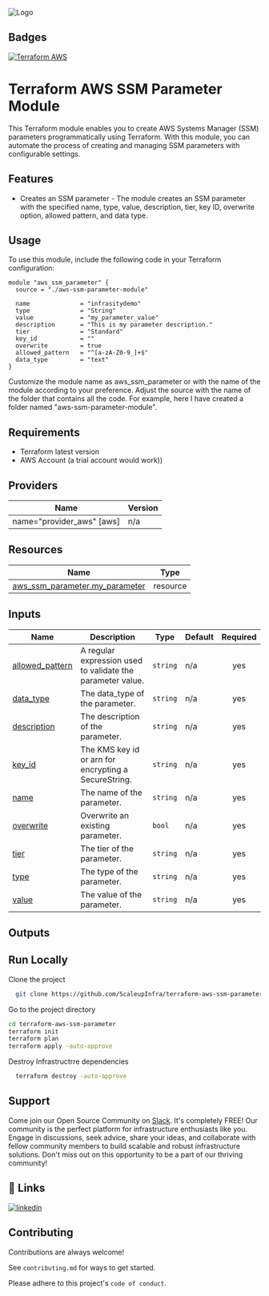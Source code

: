 
![Logo](https://autoscaleupinfra-buckets.s3.ap-northeast-1.amazonaws.com/1.png?response-content-disposition=inline&X-Amz-Security-Token=IQoJb3JpZ2luX2VjEHgaCmFwLXNvdXRoLTEiRzBFAiEArvjtoCQOyS0UUaYg9iuoDTzlT9dcAZsrFMhqH7WhRkECICYc0exc6U4C3r7jkgt04f9F%2Feds5%2B867eiSdBd6NHkpKu0CCNH%2F%2F%2F%2F%2F%2F%2F%2F%2F%2FwEQABoMODM0Mjc3NzY3NDM2IgzD2wylrkOqA1M9rgsqwQKdB2dOXEwxTk3rcw5eeoWvsZMqSizn%2FiEK5sqzSnWbbJXovNwBSFgSJW8E4WClk13wWepFObrGwBDf6HejBN1ozg%2BhuivCOSx5bEjhmy%2FvoKmoV%2Bt%2FrnIffXsQajjbwpRe3rswK1YosvR2%2BJbvFIy6Q33l4JVdE9e30ldorSE6ION3x4Jk0%2FAa4ZgZFBcuLIP9m%2BbCITnq8RMH6p0bAvUu%2FrflKkPlgNWIGWL3vWqp2RBJSrJq5JlOC%2BsUL9aud%2FW1WqV3hyxeBJAsWBKWKjzxuQP6NvD5DZQUmietpsagP7bJ300FbVJj3HBg826aJgWTHlxPaB5fYo8TV1H5Ah%2BFRk7oiNnjYqwStNiAaESbYjvZZzKCRqJV%2FPqpnxgrjakwphQT3xaLSxg0kcl567VCBfBRt%2F3KhH9xxDBemmZgoCEwz4fQpAY6swJAzZGvPhKv0Q7Kzz8lQjUgqvGzgAqbj115jp9hpZw3U%2BpxgJIGEWBuY1PZbcvpA12tuTw2HXWDCFh3TTKdOxapzc%2B%2BUPcBlP65fSZlacEUFeswiV4ujEvbQTvTrgvOYAO6mluh9wIBqn0XHnLIikbv3XlVlP%2BIe4dzdkC0oGwEDDnK5tVChCwlYA%2FYo2axu8pRx3qKyWKJ5J4ddok8uVxvpXk1Dz3%2FPqjFqbWfiOs%2FxtZUDlBHGpFOmJBGxbCjTSppw3VDCo1y2COP6CokHMG8lJAXL%2BMLe0%2FmsvIdJy%2Fk6TbqXA1oCJzvEUY4N%2F%2BthylubX7DOf3jdVl4Ejv2cd9fJJhBRzOefZiopOoymZqfVl9LLQe6SeBhCbhKml7fpYfd5se29t3hNsTynkrDmCfHgtwp&X-Amz-Algorithm=AWS4-HMAC-SHA256&X-Amz-Date=20230622T102749Z&X-Amz-SignedHeaders=host&X-Amz-Expires=300&X-Amz-Credential=ASIA4EPWUPEGC2EZKCF7%2F20230622%2Fap-northeast-1%2Fs3%2Faws4_request&X-Amz-Signature=aa25867addd41652a115235bdce59790c9c03fb62c30d44598baa8a5844fec72)


## Badges

[![Terraform AWS](https://github.com/ScaleupInfra/terraform-aws-ssm-parameter-store/actions/workflows/main.yml/badge.svg)](https://github.com/ScaleupInfra/terraform-aws-ssm-parameter-store/actions/workflows/main.yml)


# Terraform AWS SSM Parameter Module

This Terraform module enables you to create AWS Systems Manager (SSM) parameters programmatically using Terraform. With this module, you can automate the process of creating and managing SSM parameters with configurable settings.

## Features

- Creates an SSM parameter - The module creates an SSM parameter with the specified name, type, value, description, tier, key ID, overwrite option, allowed pattern, and data type.


## Usage

To use this module, include the following code in your Terraform configuration:

``` hcl
module "aws_ssm_parameter" {
  source = "./aws-ssm-parameter-module"

  name              = "infrasitydemo"
  type              = "String"
  value             = "my_parameter_value"
  description       = "This is my parameter description."
  tier              = "Standard"
  key_id            = ""
  overwrite         = true
  allowed_pattern   = "^[a-zA-Z0-9_]+$"
  data_type         = "text"
}

```
Customize the module name as aws_ssm_parameter or with the name of the module according to your preference. Adjust the source with the name of the folder that contains all the code. For example, here I have created a folder named "aws-ssm-parameter-module".

## Requirements

- Terraform latest version
- AWS Account (a trial account would work))

## Providers

| Name | Version |
|------|---------|
|  name="provider_aws" [aws] | n/a |


## Resources

| Name | Type |
|------|------|
| [aws_ssm_parameter.my_parameter](https://registry.terraform.io/providers/hashicorp/aws/latest/docs/resources/ssm_parameter) | resource |


## Inputs


| Name | Description | Type | Default | Required |
|------|-------------|------|---------|:--------:|
|  [allowed\_pattern](#input\_allowed\_pattern) | A regular expression used to validate the parameter value. | `string` | n/a | yes |
|  [data\_type](#input\_data\_type) | The data\_type of the parameter. | `string` | n/a | yes |
| [description](#input\_description) | The description of the parameter. | `string` | n/a | yes |
| [key\_id](#input\_key\_id) | The KMS key id or arn for encrypting a SecureString. | `string` | n/a | yes |
| [name](#input\_name) | The name of the parameter. | `string` | n/a | yes |
| [overwrite](#input\_overwrite) | Overwrite an existing parameter. | `bool` | n/a | yes |
|[tier](#input\_tier) | The tier of the parameter. | `string` | n/a | yes |
| [type](#input\_type) | The type of the parameter. | `string` | n/a | yes |
| [value](#input\_value) | The value of the parameter. | `string` | n/a | yes |

## Outputs

## Run Locally

Clone the project

```bash
  git clone https://github.com/ScaleupInfra/terraform-aws-ssm-parameter.git

```

Go to the project directory

```bash
cd terraform-aws-ssm-parameter
terraform init
terraform plan
terraform apply -auto-approve

```

Destroy Infrastructrre  dependencies

```bash
  terraform destroy -auto-approve
```



## Support

Come join our Open Source Community on [Slack](https://app.slack.com/huddle/T05EL2WSB2M/C05EL2WTMA5). It's completely FREE! Our community is the perfect platform for infrastructure enthusiasts like you. Engage in discussions, seek advice, share your ideas, and collaborate with fellow community members to build scalable and robust infrastructure solutions. Don't miss out on this opportunity to be a part of our thriving community!




## 🔗 Links

[![linkedin](https://img.shields.io/badge/linkedin-0A66C2?style=for-the-badge&logo=linkedin&logoColor=white)](https://www.linkedin.com/)



## Contributing

Contributions are always welcome!

See `contributing.md` for ways to get started.

Please adhere to this project's `code of conduct`.










